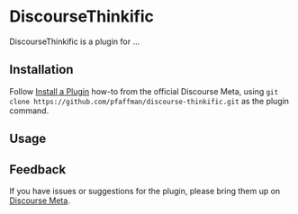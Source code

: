 # DiscourseThinkific

DiscourseThinkific is a plugin for ...

## Installation

Follow [Install a Plugin](https://meta.discourse.org/t/install-a-plugin/19157)
how-to from the official Discourse Meta, using `git clone https://github.com/pfaffman/discourse-thinkific.git`
as the plugin command.

## Usage

## Feedback

If you have issues or suggestions for the plugin, please bring them up on
[Discourse Meta](https://meta.discourse.org).
